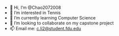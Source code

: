 - 👋 Hi, I’m @Chao2072008
- 👀 I’m interested in Tennis
- 🌱 I’m currently learning Computer Science
- 💞️ I’m looking to collaborate on my capstone project
- 📫 Email me: c.li2@student.fdu.edu

<!---
Chao2072008/Chao2072008 is a ✨ special ✨ repository because its `README.md` (this file) appears on your GitHub profile.
You can click the Preview link to take a look at your changes.
--->
